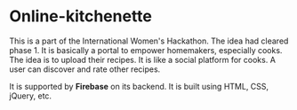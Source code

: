 # Online-kitchenette

This is a part of the International Women's Hackathon. The idea had cleared phase 1. 
It is basically a portal to empower homemakers, especially cooks. The idea is to upload their recipes. It is like a social platform for cooks. A user can discover and rate other recipes.

It is supported by **Firebase** on its backend. It is built using HTML, CSS, jQuery, etc.
